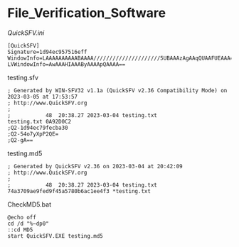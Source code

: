 # File_Verification_Software

_QuickSFV.ini_

```
[QuickSFV]
Signature=1d94ec957516eff
WindowInfo=LAAAAAAAAAABAAAA/////////////////////5UBAAAzAgAAqQUAAFUEAAA=
LVWindowInfo=AwAAAHIAAAByAAAApQAAAA==

```

testing.sfv

```
; Generated by WIN-SFV32 v1.1a (QuickSFV v2.36 Compatibility Mode) on 2023-03-05 at 17:53:57
; http://www.QuickSFV.org
;
;           48  20:38.27 2023-03-04 testing.txt
testing.txt 0A92D0C2
;Q2-1d94ec79fecba30
;Q2-54o7yXpP2QE=
;Q2-gA==

```

testing.md5
```
; Generated by QuickSFV v2.36 on 2023-03-04 at 20:42:09
; http://www.QuickSFV.org
;
;           48  20:38.27 2023-03-04 testing.txt
74a3709ae9fed9f45a5780b6ac1ee4f3 *testing.txt

```

CheckMD5.bat

``` CMD
@echo off
cd /d "%~dp0"
::cd MD5
start QuickSFV.EXE testing.md5
```